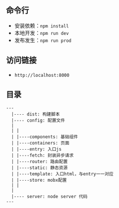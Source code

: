 ## 命令行

- 安装依赖：`npm install`
- 本地开发：`npm run dev`
- 发布发生：`npm run prod`

## 访问链接

- `http://localhost:8000`


## 目录

```
---
  |---- dist: 构建脚本
  |---- config: 配置文件
  |
  | |
  | |----components: 基础组件
  | |----containers: 页面
  | |----entry: 入口js
  | |----fetch: 封装异步请求
  | |----router: 路由配置
  | |----static: 静态资源
  | |----template: 入口html，与entry一一对应
  | |----store: mobx配置
  | |
  |
  |---- server: node server 代码
---

```